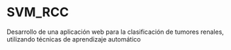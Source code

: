 # SVM_RCC
Desarrollo de una aplicación web para la clasificación de tumores renales, utilizando técnicas de aprendizaje automático
